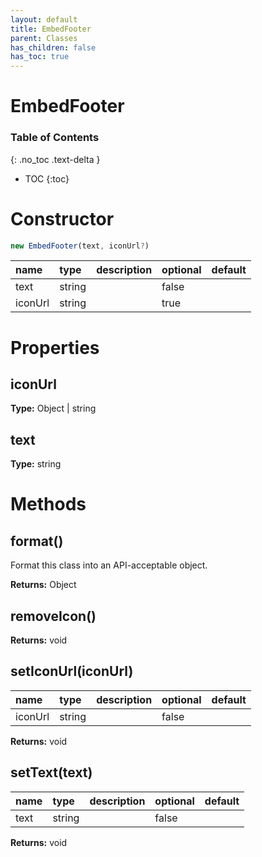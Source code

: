 ```yaml
---
layout: default
title: EmbedFooter
parent: Classes
has_children: false
has_toc: true
---
```


# EmbedFooter
### Table of Contents
{: .no_toc .text-delta }

- TOC
{:toc}
# Constructor
```js
new EmbedFooter(text, iconUrl?)
```
| name | type | description | optional | default |
|:-----|:-----|:------------|:---------|:--------|
| text | string |  | false |  |
| iconUrl | string |  | true |  |

# Properties
## iconUrl
**Type:** Object | string

## text
**Type:** string

# Methods
## format()
Format this class into an API-acceptable object.

**Returns:** Object

## removeIcon()
**Returns:** void

## setIconUrl(iconUrl)
| name | type | description | optional | default |
|:-----|:-----|:------------|:---------|:--------|
| iconUrl | string |  | false |  |

**Returns:** void

## setText(text)
| name | type | description | optional | default |
|:-----|:-----|:------------|:---------|:--------|
| text | string |  | false |  |

**Returns:** void

